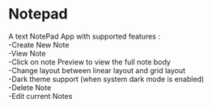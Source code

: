 # Notepad

 A text NotePad App with supported features : \
-Create New Note\
-View Note\
-Click on note Preview to view the full note body\
-Change layout between linear layout and grid layout\
-Dark theme support (when system dark mode is enabled)\
-Delete Note\
-Edit current Notes
